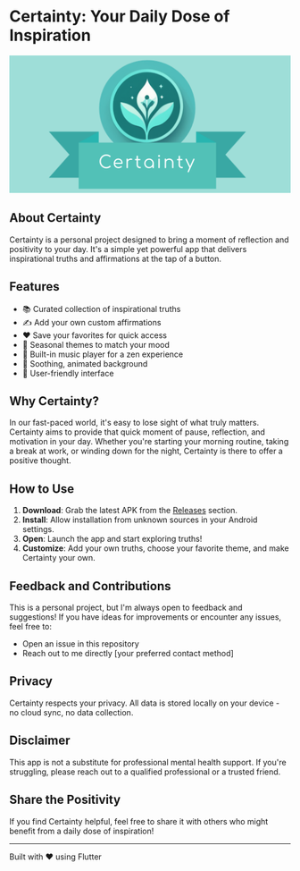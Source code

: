 # Certainty: Your Daily Dose of Inspiration

![Certainty Logo](assets/certainty_banner.png)

## About Certainty

Certainty is a personal project designed to bring a moment of reflection and positivity to your day. It's a simple yet powerful app that delivers inspirational truths and affirmations at the tap of a button.

## Features

- 📚 Curated collection of inspirational truths
- ✍️ Add your own custom affirmations
- ❤️ Save your favorites for quick access
- 🎨 Seasonal themes to match your mood
- 🎵 Built-in music player for a zen experience
- 🌈 Soothing, animated background
- 📱 User-friendly interface

## Why Certainty?

In our fast-paced world, it's easy to lose sight of what truly matters. Certainty aims to provide that quick moment of pause, reflection, and motivation in your day. Whether you're starting your morning routine, taking a break at work, or winding down for the night, Certainty is there to offer a positive thought.

## How to Use

1. **Download**: Grab the latest APK from the [Releases](https://github.com/tazomatalax/certainty/releases) section.
2. **Install**: Allow installation from unknown sources in your Android settings.
3. **Open**: Launch the app and start exploring truths!
4. **Customize**: Add your own truths, choose your favorite theme, and make Certainty your own.

## Feedback and Contributions

This is a personal project, but I'm always open to feedback and suggestions! If you have ideas for improvements or encounter any issues, feel free to:

- Open an issue in this repository
- Reach out to me directly [your preferred contact method]

## Privacy

Certainty respects your privacy. All data is stored locally on your device - no cloud sync, no data collection.

## Disclaimer

This app is not a substitute for professional mental health support. If you're struggling, please reach out to a qualified professional or a trusted friend.

## Share the Positivity

If you find Certainty helpful, feel free to share it with others who might benefit from a daily dose of inspiration!

---

Built with ❤️ using Flutter
